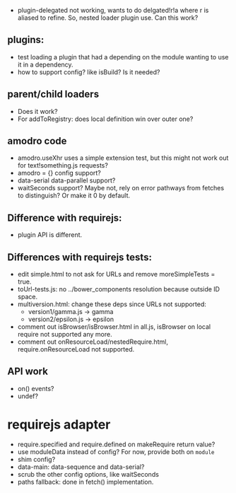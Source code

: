 * plugin-delegated not working, wants to do delgated!r!a where r is aliased to refine. So, nested loader plugin use. Can this work?

## plugins:

* test loading a plugin that had a depending on the module wanting to use it in a dependency.
* how to support config? like isBuild? Is it needed?

## parent/child loaders

* Does it work?
* For addToRegistry: does local definition win over outer one?

## amodro code

* amodro.useXhr uses a simple extension test, but this might not work out for
  text!something.js requests?
* amodro = {} config support?
* data-serial data-parallel support?
* waitSeconds support? Maybe not, rely on error pathways from fetches to distinguish? Or make it 0 by default.

## Difference with requirejs:

* plugin API is different.


## Differences with requirejs tests:

* edit simple.html to not ask for URLs and remove moreSimpleTests = true.
* toUrl-tests.js: no ../bower_components resolution because outside ID space.
* multiversion.html: change these deps since URLs not supported:
  * version1/gamma.js -> gamma
  * version2/epsilon.js -> epsilon
* comment out isBrowser/isBrowser.html in all.js, isBrowser on local require not
  supported any more.
* comment out onResourceLoad/nestedRequire.html, require.onResourceLoad not supported.


## API work

* on() events?
* undef?

# requirejs adapter

* require.specified and require.defined on makeRequire return value?
* use moduleData instead of config? For now, provide
  both on `module`
* shim config?
* data-main: data-sequence and data-serial?
* scrub the other config options, like waitSeconds
* paths fallback: done in fetch() implementation.
